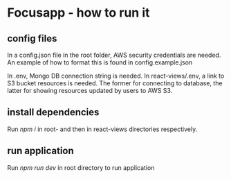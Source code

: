 # Focusapp - how to run it
## config files
In a config.json file in the root folder, AWS security credentials are needed.
An example of how to format this is found in config.example.json

In .env, Mongo DB connection string is needed. In react-views/.env, a link to S3 bucket resources is needed.
The former for connecting to database, the latter for showing resources updated by users to AWS S3.

## install dependencies

Run *npm i* in root- and then in react-views directories respectively.

## run application

Run *npm run dev* in root directory to run application